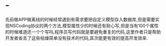 # -
先前做APP做离线的时候经常遇到有需求要把自定义模型存入数据库,但是需要实现NSCoding协议的两个方法,模型属性少的时候还有耐心写,但是当有100个属性的时候难道还一个个写吗,程序员写代码就是要避免重复的代码,这里作者只是帮助开发者省去了这些枯燥简单没有技术的代码,其次能更有效的提高开发效率.


